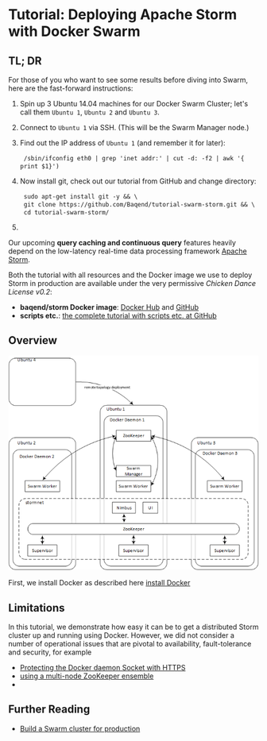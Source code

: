 # Tutorial: Deploying Apache Storm with Docker Swarm


## TL; DR

For those of you who want to see some results before diving into Swarm, here are the fast-forward instructions:

1. Spin up 3 Ubuntu 14.04 machines for our Docker Swarm Cluster; let's call them `Ubuntu 1`, `Ubuntu 2` and  `Ubuntu 3`.
2. Connect to `Ubuntu 1` via SSH. (This will be the Swarm Manager node.)
3. Find out the IP address of `Ubuntu 1` (and remember it for later):

        /sbin/ifconfig eth0 | grep 'inet addr:' | cut -d: -f2 | awk '{ print $1}')
4. Now install git, check out our tutorial from GitHub and change directory:

        sudo apt-get install git -y && \
        git clone https://github.com/Baqend/tutorial-swarm-storm.git && \
        cd tutorial-swarm-storm/
5. 

Our upcoming **query caching and continuous query** features heavily depend on the low-latency real-time data processing framework [Apache Storm](http://storm.apache.org/). 

Both the tutorial with all resources and the Docker image we use to deploy Storm in production are available under the very permissive *Chicken Dance License v0.2*:

- **baqend/storm Docker image**: [Docker Hub](https://hub.docker.com/r/baqend/storm/) and [GitHub](https://github.com/Baqend/docker-storm)
- **scripts etc.**: [the complete tutorial with scripts etc. at GitHub](https://github.com/Baqend/tutorial-swarm-storm)
 
## Overview

![An overview of our tutorial deployment.](overview.PNG)


First, we install Docker as described here [install Docker](https://docs.docker.com/engine/installation/linux/ubuntulinux/)

## 


## Limitations
In this tutorial, we demonstrate how easy it can be to get a distributed Storm cluster up and running using Docker. However, we did not consider a number of operational  issues that are pivotal to availability, fault-tolerance and security, for example

- [Protecting the Docker daemon Socket with HTTPS](https://docs.docker.com/v1.5/articles/https/)
- [using a multi-node ZooKeeper ensemble]()
- []()


## Further Reading
- [Build a Swarm cluster for production](https://docs.docker.com/swarm/install-manual/)



